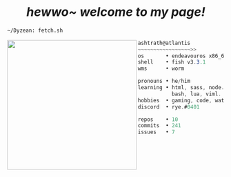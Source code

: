 <h1 align="center">
  <i> hewwo~ welcome to my page! </i>
</h1>


```sh
~/Dyzean: fetch.sh
```

<img align="left" src="https://avatars.githubusercontent.com/u/69681505?v=4" width="300" />

```csharp
ashtrath@atlantis
~~~~~~~~~~~~~~~~~>>
os       • endeavouros x86_64
shell    • fish v3.3.1
wms      • worm

pronouns • he/him
learning • html, sass, node.js,
           bash, lua, viml.
hobbies  • gaming, code, watching anime, drink coffee~
discord  • rye.#0401

repos    • 10
commits  • 241
issues   • 7
```
